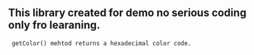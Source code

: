 ## This library created for demo no serious coding only fro learaning.

` getColor() mehtod returns a hexadecimal color code.`
